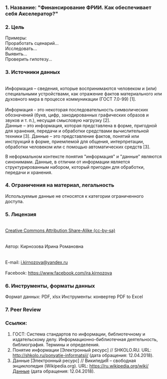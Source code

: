 ### 1. Название: "Финансирование ФРИИ. Как обеспечивает себя Акселератор?"  

### 2. Цель
Примеры:      
Проработать сценарий...      
Исследовать...     
Выявить...     
Проверить гипотезу...     
      
### 3. Источники данных
<br>Информация – сведения, которые воспринимаются человеком и (или) специальными устройствами, как отражение фактов материального или духовного мира в процессе коммуникации (ГОСТ 7.0-99) [1].</br>
<br>Информация - это некоторая последовательность символических обозначений (букв, цифр, закодированных графических образов и звуков и т. п.), несущая смысловую нагрузку [2].</br>
Данные – это информация, которая представлена в форме, пригодной для хранения, передачи и обработки средствами вычислительной техники [3].
Данные – это представление фактов, понятий или инструкций в форме, приемлемой для общения, интерпретации, обработки человеком или с помощью автоматических средств [3].
<p>В неформальном контексте понятия "информация" и "данные" являются синонимами. Данные, в отличии от информации является структурированным набором, который пригоден для обработки, передачи и хранения.</p>

### 4. Ограничения на материал, легальность
Используемые данные не относятся к категории ограниченного доступа. 

### 5. Лицензия
<br><a href='http://opendefinition.org/licenses/cc-by-sa/'> Creative Commons Attribution Share-Alike (cc-by-sa)</a></br>        
<br>Автор: Кирнозова Ирина Романовна</br>          
<br>E-mail: i.kirnozova@yandex.ru</br>
<br>Facebook: https://www.facebook.com/ira.kirnozova</br>

### 6. Инструменты, форматы данных
Формат данных: PDF, xlsx
Инструменты: конвертер PDF to Excel

### 7. Peer Review
   

### Ссылки:
1. ГОСТ: Система стандартов по информации, библиотечному и издательскому делу. Информационно-библиотечная деятельность, библиография. Термины и определения. 
2. Понятие информации [Электронный ресурс] // SHKOLO.RU. URL: http://shkolo.ru/ponyatie-informatsii/ (дата обращения: 12.04.2018).
3. Данные [Электронный ресурс] // ВикипедиЯ – свободная энциклопедия (Wikipedia.org). URL: https://ru.wikipedia.org/wiki/Данные (дата обращения: 12.04.2018).
